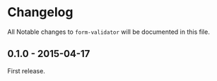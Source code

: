 # Changelog

All Notable changes to `form-validator` will be documented in this file.

## 0.1.0 - 2015-04-17

First release.